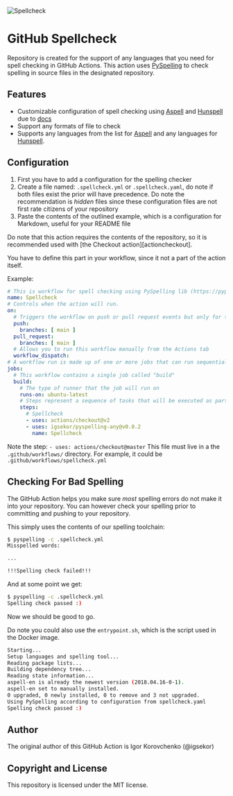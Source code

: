 ![Spellcheck](https://github.com/igsekor/pyspelling-any/workflows/Spellcheck/badge.svg)

# GitHub Spellcheck

Repository is created for the support of any languages that you need for spell checking in GitHub Actions. This action uses [PySpelling](https://pypi.org/project/pyspelling/) to check spelling in source files in the designated repository.

## Features

- Customizable configuration of spell checking using [Aspell](http://aspell.net) and [Hunspell](http://hunspell.github.io)  due to [docs](https://facelessuser.github.io/pyspelling/configuration/)
- Support any formats of file to check
- Supports any languages from the list for [Aspell](https://ftp.gnu.org/gnu/aspell/dict/0index.html) and any languages for [Hunspell](https://en.wikipedia.org/wiki/Hunspell).

## Configuration

1. First you have to add a configuration for the spelling checker
2. Create a file named: `.spellcheck.yml` or `.spellcheck.yaml`, do note if both files exist the prior will have precedence. Do note the recommendation is _hidden_ files since these configuration files are not first rate citizens of your repository
3. Paste the contents of the outlined example, which is a configuration for Markdown, useful for your README file

Do note that this action requires the contents of the repository, so it is recommended used with [the Checkout action][actioncheckout].

You have to define this part in your workflow, since it not a part of the action itself.

Example:

```yaml
# This is workflow for spell checking using PySpelling lib (https://pypi.org/project/pyspelling/)
name: Spellcheck
# Controls when the action will run.
on:
  # Triggers the workflow on push or pull request events but only for the main branch
  push:
    branches: [ main ]
  pull_request:
    branches: [ main ]
  # Allows you to run this workflow manually from the Actions tab
  workflow_dispatch:
# A workflow run is made up of one or more jobs that can run sequentially or in parallel
jobs:
  # This workflow contains a single job called "build"
  build:
    # The type of runner that the job will run on
    runs-on: ubuntu-latest
    # Steps represent a sequence of tasks that will be executed as part of the job
    steps:
      # Spellcheck
      - uses: actions/checkout@v2
      - uses: igsekor/pyspelling-any@v0.0.2
        name: Spellcheck
```

Note the step: `- uses: actions/checkout@master`
This file must live in a the `.github/workflows/` directory.
For example, it could be `.github/workflows/spellcheck.yml`

## Checking For Bad Spelling

The GitHub Action helps you make sure _most_ spelling errors do not make it into your repository. You can however check your spelling prior to committing and pushing to your repository.

This simply uses the contents of our spelling toolchain:

```bash
$ pyspelling -c .spellcheck.yml
Misspelled words:

...

!!!Spelling check failed!!!
```

And at some point we get:

```bash
$ pyspelling -c .spellcheck.yml
Spelling check passed :)
```

Now we should be good to go.

Do note you could also use the `entrypoint.sh`, which is the script used in the Docker image.

```bash
Starting...
Setup languages and spelling tool...
Reading package lists...
Building dependency tree...
Reading state information...
aspell-en is already the newest version (2018.04.16-0-1).
aspell-en set to manually installed.
0 upgraded, 0 newly installed, 0 to remove and 3 not upgraded.
Using PySpelling according to configuration from spellcheck.yaml
Spelling check passed :)
```

## Author

The original author of this GitHub Action is Igor Korovchenko (@igsekor)

## Copyright and License

This repository is licensed under the MIT license.